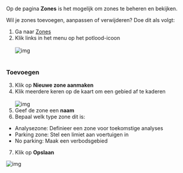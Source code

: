 Op de pagina **Zones** is het mogelijk om zones te beheren en bekijken.

Wil je zones toevoegen, aanpassen of verwijderen? Doe dit als volgt:

1. Ga naar [Zones](/map/zones)
2. Klik links in het menu op het potlood-icoon<br /><br />![img](https://i.imgur.com/b1ehHu5.png)<br /><br />


### Toevoegen

3. Klik op **Nieuwe zone aanmaken**
4. Klik meerdere keren op de kaart om een gebied af te kaderen<br /><br />![img](https://i.imgur.com/gV2mMvl.png)<br />
5. Geef de zone een **naam**
6. Bepaal welk type zone dit is:
  - Analysezone: Definieer een zone voor toekomstige analyses
  - Parking zone: Stel een limiet aan voertuigen in
  - No parking: Maak een verbodsgebied
7. Klik op **Opslaan**

![img](https://i.imgur.com/LFY7xHt.png)
